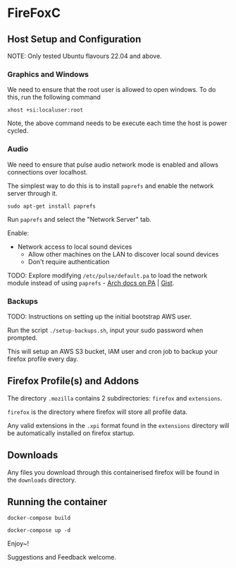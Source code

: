 # FireFoxC

## Host Setup and Configuration

NOTE: Only tested Ubuntu flavours 22.04 and above.

### Graphics and Windows

We need to ensure that the root user is allowed to open windows.
To do this, run the following command

```shell
xhost +si:localuser:root
```

Note, the above command needs to be execute each time the host is power cycled.

### Audio

We need to ensure that pulse audio network mode is enabled and allows connections over localhost.

The simplest way to do this is to install `paprefs` and enable the network server through it.

```shell
sudo apt-get install paprefs
```

Run `paprefs` and select the "Network Server" tab.

Enable:
* Network access to local sound devices
  * Allow other machines on the LAN to discover local sound devices
  * Don't require authentication

TODO: Explore modifying `/etc/pulse/default.pa` to load the network module instead of using `paprefs` - [Arch docs on PA](https://wiki.archlinux.org/title/PulseAudio/Examples#PulseAudio_over_network) | [Gist](https://gist.github.com/xarinatan/c415341ff34eab445cfb073988dcf6c1).

### Backups

TODO: Instructions on setting up the initial bootstrap AWS user.

Run the script `./setup-backups.sh`, input your sudo password when prompted.

This will setup an AWS S3 bucket, IAM user and cron job to backup your firefox profile every day.


## Firefox Profile(s) and Addons

The directory `.mozilla` contains 2 subdirectories: `firefox` and `extensions`.

`firefox` is the directory where firefox will store all profile data.

Any valid extensions in the `.xpi` format found in the `extensions` directory will be automatically installed on firefox startup.

## Downloads

Any files you download through this containerised firefox will be found in the `downloads` directory.

## Running the container

```shell
docker-compose build
```

```shell
docker-compose up -d
```

Enjoy~!

Suggestions and Feedback welcome.